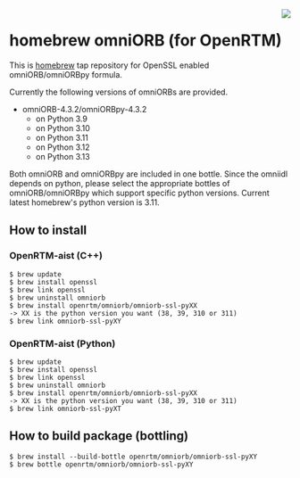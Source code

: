 <img src="https://upload.wikimedia.org/wikipedia/commons/thumb/9/95/Homebrew_logo.svg/159px-Homebrew_logo.svg.png" align="right">

# homebrew omniORB (for OpenRTM)
This is [homebrew](https://brew.sh/) tap repository for OpenSSL enabled omniORB/omniORBpy formula.

Currently the following versions of omniORBs are provided.

- omniORB-4.3.2/omniORBpy-4.3.2
  - on Python 3.9
  - on Python 3.10
  - on Python 3.11
  - on Python 3.12
  - on Python 3.13
  

Both omniORB and omniORBpy are included in one bottle. Since the omniidl depends
on python, please select the appropriate bottles of omniORB/omniORBpy which
support specific python versions. Current latest homebrew's python version is
3.11.

## How to install

### OpenRTM-aist (C++)
```shell
$ brew update
$ brew install openssl
$ brew link openssl
$ brew uninstall omniorb
$ brew install openrtm/omniorb/omniorb-ssl-pyXX
-> XX is the python version you want (38, 39, 310 or 311)
$ brew link omniorb-ssl-pyXY
```

### OpenRTM-aist (Python)
```shell
$ brew update
$ brew install openssl
$ brew link openssl
$ brew uninstall omniorb
$ brew install openrtm/omniorb/omniorb-ssl-pyXX
-> XX is the python version you want (38, 39, 310 or 311)
$ brew link omniorb-ssl-pyXT
```


## How to build package (bottling)

```shell
$ brew install --build-bottle openrtm/omniorb/omniorb-ssl-pyXY
$ brew bottle openrtm/omniorb/omniorb-ssl-pyXY
```
